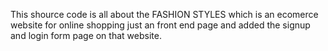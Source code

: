 
This shource code is all about the FASHION STYLES which is an ecomerce website for online shopping just an front end page and added the signup and login form page on that website.
